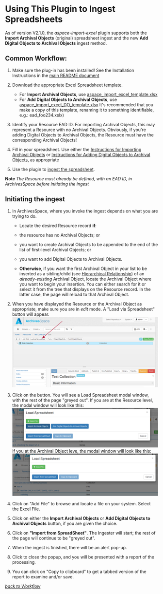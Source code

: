 # Using This Plugin to Ingest Spreadsheets

As of version V2.1.0, the *aspace-import-excel* plugin supports both the **Import Archival Objects** (original) spreadsheet ingest and the new **Add Digital Objects to Archival Objects** ingest method.

## Common Workflow:
  
  1.  Make sure the plug-in has been installed! See the Installation Instructions in the [main README document](../README.md)
  1. Download the appropriate Excel Spreadsheet template.
     + For **Import Archival Objects**, use [aspace_import_excel_template.xlsx](https://github.com/harvard-library/aspace-import-excel/blob/master/templates/aspace_import_excel_template.xlsx)
     + For **Add Digital Objects to Archival Objects**, use [aspace_import_excel_DO_template.xlsx](https://github.com/harvard-library/aspace-import-excel/blob/master/templates/aspace_import_excel_DO_template.xlsx)
   It's recommended that you make a copy of this template, renaming it to something identifiable, e.g.: ead_foo234.xslx)
  
  1. Identify your Resource EAD ID.  For importing Archival Objects, this may represent a Resource with no Archival Objects.  Obviously, if you're adding Digital Objects to Archival Objects, the Resource must have the corresponding Archival Objects!
  1. Fill in your spreadsheet.  Use either the  [Instructions for Importing Archival Objects](archival_objects_instructions.md) or [Instructions for Adding Digital Objects to Archival Objects](digital_objects_instructions.md), as appropriate
  1. Use the plugin to <a href="#ingest">ingest the spreadsheet</a>.

**Note** *The Resource must already be defined, with an EAD ID, in ArchivesSpace before initiating the ingest*

## <a name="ingest">Initiating the ingest</a>
  1. In ArchivesSpace, where you invoke the ingest depends on what you are trying to do.
     +  Locate the desired Resource record **if**:
       + the resource has no Archival Objects; or 
       + you want to create Archival Objects to be appended to the end of the list of first-level Archival Objects; or
       + you want to add Digital Objects to Archival Objects.
         
     + **Otherwise**, if you want the first Archival Object in your list to be inserted as a sibling/child (see <a href="archival_objects_instructions.md#hier">Hierarchical Relationship</a>) of an *already-existing* Archival Object, locate the Archival Object where you want to begin your insertion. You can either search for it or select it from the tree that displays on the Resource record. In the latter case, the page will reload to that Archival Object.

  2. When you have displayed the Resource or the Archival Object as appropriate, make sure you are in *edit* mode. A "Load via Spreadsheet" button will appear. <img src="EmptyResource.png" alt="Finding the Load via Spreadsheet button on an empty resource"/>

  3. Click on the button.  You will see a Load Spreadsheet modal window, with the rest of the page "greyed out". 
     If you are at the Resource level, the modal window will look like this: <img src="load_on_resource.png" alt="modal window with two ingest choices"/>
     If you at the Archival Object leve, the modal window will look like this: <img src="load_on_object.png" alt="modal window with only Add Archival Object"/>
     
  4. Click on "Add File" to browse and locate a file on your system.  Select the Excel File.
  5. Click on either the **Import Archival Objects** or **Add Digital Objects to Archival Objects** button, if you are given the choice.
  5. Click on **"Import from SpreadSheet"**. The Ingester will start; the rest of the page will continue to be "greyed out". 
  6. When the ingest is finished, there will be an alert pop-up. 
  7. Click to close the popup, and you will be presented with a report of the processing.
  8. You can click on "Copy to clipboard" to get a tabbed version of the report to examine and/or save.
  
*<a href="#workflow">back to Workflow</a>* 
